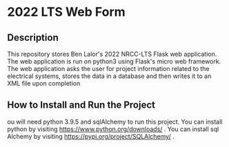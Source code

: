 # 2022 LTS Web Form 

## Description
This repository stores Ben Lalor's 2022 NRCC-LTS Flask web application.  The web application is run on python3 using Flask's micro web framework. The web application asks the user for project information related to the electrical systems, stores the data in a database and then writes it to an XML file upon completion

## How to Install and Run the Project
ou will need python 3.9.5 and sqlAlchemy to run this project. You can install python by visiting https://www.python.org/downloads/ . You can install sql Alchemy by visiting https://pypi.org/project/SQLAlchemy/ .

